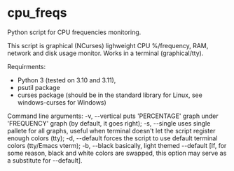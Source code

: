 # cpu_freqs
Python script for CPU frequencies monitoring.

This script is graphical (NCurses) lighweight CPU %/frequency, RAM, network and disk usage monitor. Works in a terminal (graphical/tty).


Requirments:
- Python 3 (tested on 3.10 and 3.11),
- psutil package
- curses package (should be in the standard library for Linux, see windows-curses for Windows)

Command line arguments:
-v, --vertical    puts 'PERCENTAGE' graph under 'FREQUENCY' graph (by default, it goes right);
-s, --single      uses single pallete for all graphs, useful when terminal doesn't let the script register enough colors (tty);
-d, --default     forces the script to use default terminal colors (tty/Emacs vterm);
-b, --black       basically, light themed --default [If, for some reason, black and white colors are swapped, this option may serve as a substitute for --default].
